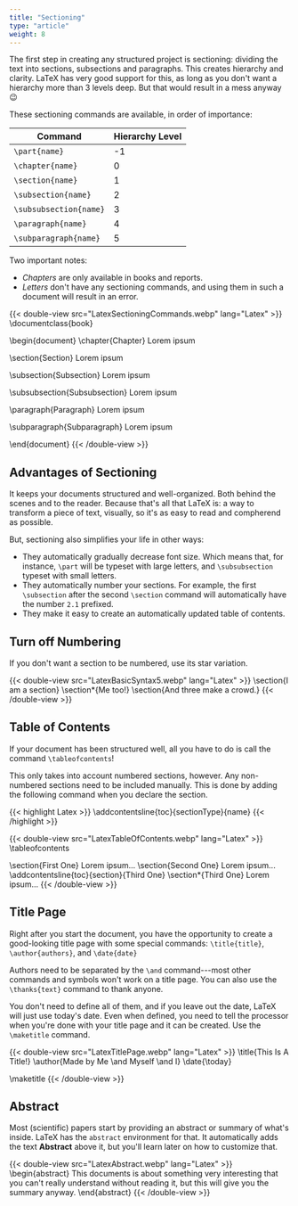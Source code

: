 ```yaml
---
title: "Sectioning"
type: "article"
weight: 8
---
```


The first step in creating any structured project is sectioning: dividing the text into sections, subsections and paragraphs. This creates hierarchy and clarity. LaTeX has very good support for this, as long as you don't want a hierarchy more than 3 levels deep. But that would result in a mess anyway 😉

These sectioning commands are available, in order of importance:

| Command                  | Hierarchy Level |
|-|-|
| `\part{name}`            | -1               |
| `\chapter{name}`         | 0                |
| `\section{name}`         | 1                |
| `\subsection{name}`      | 2                |
| `\subsubsection{name}`   | 3                |
| `\paragraph{name}`       | 4                |
| `\subparagraph{name}`    | 5                |

Two important notes:
* *Chapters* are only available in books and reports.
* *Letters* don't have any sectioning commands, and using them in such a document will result in an error.

{{< double-view src="LatexSectioningCommands.webp" lang="Latex" >}}
\documentclass{book}

\begin{document}
\chapter{Chapter} Lorem ipsum

\section{Section} Lorem ipsum

\subsection{Subsection} Lorem ipsum

\subsubsection{Subsubsection} Lorem ipsum

\paragraph{Paragraph} Lorem ipsum

\subparagraph{Subparagraph} Lorem ipsum

\end{document}
{{< /double-view >}}

## Advantages of Sectioning

It keeps your documents structured and well-organized. Both behind the scenes and to the reader. Because that's all that LaTeX is: a way to transform a piece of text, visually, so it's as easy to read and compherend as possible.

But, sectioning also simplifies your life in other ways:

-   They automatically gradually decrease font size. Which means that,
    for instance, `\part` will be typeset with large letters, and
    `\subsubsection` typeset with small letters.
-   They automatically number your sections. For example, the first
    `\subsection` after the second `\section` command will
    automatically have the number `2.1` prefixed.
-   They make it easy to create an automatically updated table of
    contents.

## Turn off Numbering

If you don't want a section to be numbered, use its star variation.

{{< double-view src="LatexBasicSyntax5.webp" lang="Latex" >}}
\section{I am a section}
\section*{Me too!}
\section{And three make a crowd.}
{{< /double-view >}}

## Table of Contents

If your document has been structured well, all you have to do is call the command `\tableofcontents`!

This only takes into account numbered sections, however. Any non-numbered sections need to be included manually. This is done by adding the following command when you declare the section.

{{< highlight Latex >}}
\addcontentsline{toc}{sectionType}{name}
{{< /highlight >}}

{{< double-view src="LatexTableOfContents.webp" lang="Latex" >}}
\tableofcontents

\section{First One} Lorem ipsum...
\section{Second One} Lorem ipsum...
\addcontentsline{toc}{section}{Third One}
\section*{Third One} Lorem ipsum...
{{< /double-view >}}

## Title Page

Right after you start the document, you have the opportunity to create a good-looking title page with some special commands: `\title{title}`, `\author{authors}`, and `\date{date}`

Authors need to be separated by the `\and` command---most other commands and symbols won't work on a title page. You can also use the `\thanks{text}` command to thank anyone.

You don't need to define all of them, and if you leave out the date, LaTeX will just use today's date. Even when defined, you need to tell the processor when you're done with your title page and it can be created. Use the `\maketitle` command.

{{< double-view src="LatexTitlePage.webp" lang="Latex" >}}
\title{This Is A Title!}
\author{Made by Me \and Myself \and I}
\date{\today}

\maketitle
{{< /double-view >}}

## Abstract

Most (scientific) papers start by providing an abstract or summary of what's inside. LaTeX has the `abstract` environment for that. It automatically adds the text **Abstract** above it, but you'll learn later on how to customize that.

{{< double-view src="LatexAbstract.webp" lang="Latex" >}}
\begin{abstract} 
This documents is about something very interesting that you can't really understand without reading it, but this will give you the summary anyway.
\end{abstract}
{{< /double-view >}}